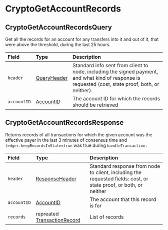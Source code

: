 # CryptoGetAccountRecords

## CryptoGetAccountRecordsQuery

Get all the records for an account for any transfers into it and out of it, that were above the threshold, during the last 25 hours.

| Field | Type | Description |
| :--- | :--- | :--- |
| `header` | [QueryHeader](../miscellaneous/queryheader.md) | Standard info sent from client to node, including the signed payment, and what kind of response is requested \(cost, state proof, both, or neither\). |
| `accountID` | [AccountID](../basic-types/accountid.md) | The account ID for which the records should be retrieved |

## CryptoGetAccountRecordsResponse

Returns records of all transactions for which the given account was the effective payer in the last 3 minutes of consensus time and `ledger.keepRecordsInState=true` was true during `handleTransaction.`

| Field | Type | Description |
| :--- | :--- | :--- |
| `header` | [ResponseHeader](../miscellaneous/responseheader.md) | Standard response from node to client, including the requested fields: cost, or state proof, or both, or neither |
| `accountID` | [AccountID](../basic-types/accountid.md) | The account that this record is for |
| `records` | repreated [TransactionRecord](../miscellaneous/transactionrecord.md#transactionrecord) | List of records |

